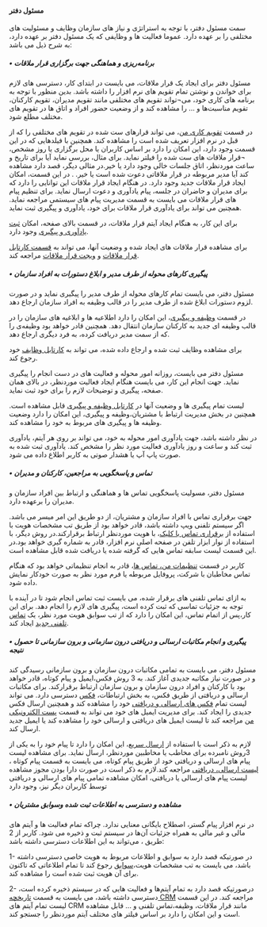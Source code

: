 #### مسئول دفتر


سمت مسئول دفتر، با توجه به استراتژی و نیاز های سازمان وظایف و مسئولیت های مختلفی را  بر عهده دارد. عموما  فعالیت ها و وظایفی که یک مسئول دفتر بر عهده دارد، به شرح ذیل می باشد:



##### •	برنامه‌ریزی و هماهنگی جهت برگزاری قرار ملاقات



مسئول دفتر برای ایجاد یک قرار ملاقات، می بایست در ابتدای کار، دسترسی های لازم برای خواندن و نوشتن تمام تقویم های نرم افزار را داشته باشد. بدین منظور با توجه به برنامه های کاری خود، می¬تواند تقویم های مختلفی مانند تقویم مدیران، تقویم کارکنان، تقویم مناسبت‌ها و ... را مشاهده کند و از وضعیت حضور افراد و اتاق ها در تقویم های مختلف مطلع شود.



در قسمت [تقویم کاری من](http://septadocs.1st.co.com/payamgostar/documents/%D8%AA%D9%82%D9%88%DB%8C%D9%85-%DA%A9%D8%A7%D8%B1%DB%8C-%D9%85%D9%86?selectedId=fb01433b-fe7b-4437-5418-08d966729247&menuItemType=1&versionId=)، می تواند قرارهای ست شده در تقویم های مختلفی را که از قبل در نرم افزار تعریف شده است را مشاهده کند. همچنین با فیلدهایی که در این قسمت وجود دارد، این امکان را دارد بر اساس کاربران یا محل برگزاری یا روز مشخص، ¬قرار ملاقات های ست شده را فیلتر نماید. برای مثال، بررسی نماید آیا برای تاریخ و ساعت موردنظر، اتاق جلسات خالی وجود دارد یا خیر.در مثالی دیگر، قصد دارد مشاهده کند آیا مدیر مربوطه در قرار ملاقاتی دعوت شده است یا خیر.
 .
در این قسمت، امکان ایجاد قرار ملاقات جدید وجود دارد. در هنگام ایجاد قرار ملاقات این توانایی را دارد که برای مدیران و حاضران در جلسه، پیام یادآوری و دعوت ارسال نماید. برای تنظیم پیام های قرار ملاقات می بایست به قسمت مدیریت پیام های سیستمی مراجعه نماید. همچنین می تواند برای یادآوری قرار ملاقات برای خود، یادآوری و پیگیری ثبت نماید.

برای این کار، به هنگام ایجاد آیتم قرار ملاقات، در قسمت بالای صفحه، امکان [ثبت یادآوری و پیگیری](http://septadocs.1st.co.com/payamgostar/documents/%D8%AB%D8%A8%D8%AA-%DB%8C%D8%A7%D8%AF%D8%A2%D9%88%D8%B1%DB%8C-%D9%88-%D9%BE%DB%8C%DA%AF%DB%8C%D8%B1%DB%8C?selectedId=94dabd68-9f08-4a31-8d2d-08d977603f16&menuItemType=1&versionId=) وجود دارد.

برای مشاهده قرار ملاقات های ایجاد شده و وضعیت آنها، می تواند به  [قسمت کارتابل قرار ملاقات](http://septadocs.1st.co.com/payamgostar/documents/%D8%AA%D8%B9%DB%8C%DB%8C%D9%86-%D9%88%D8%B6%D8%B9%DB%8C%D8%AA-%D8%AD%D8%B6%D9%88%D8%B1-%D8%AF%D8%B1-%D9%82%D8%B1%D8%A7%D8%B1%D9%85%D9%84%D8%A7%D9%82%D8%A7%D8%AA?selectedId=1e5b16d7-2908-405a-5445-08d966729247&menuItemType=1&versionId=) و [ویجت قرار ملاقات](http://septadocs.1st.co.com/payamgostar/documents/%D9%88%DB%8C%D8%AC%D8%AA-%D9%82%D8%B1%D8%A7%D8%B1%D9%85%D9%84%D8%A7%D9%82%D8%A7%D8%AA?selectedId=1d337dd5-fec4-4274-553c-08d966729247&menuItemType=1&versionId=) مراجعه کند.



##### •	پیگیری کارهای محوله از طرف مدیر و ابلاغ دستورات به افراد سازمان



مسئول دفتر، می بایست تمام کارهای محوله از طرف مدیر را پیگیری نماید و در صورت لزوم دستورات ابلاغ شده از طرف مدیر را در قالب وظیفه به افراد سازمان ارجاع دهد.

در قسمت [وظیفه و پیگیری](http://septadocs.1st.co.com/payamgostar/documents/%DA%A9%D8%A7%D8%B1%D8%AA%D8%A7%D8%A8%D9%84-%D9%88%D8%B8%D8%A7%DB%8C%D9%81-%D9%88-%D9%BE%DB%8C%DA%AF%DB%8C%D8%B1%DB%8C%E2%80%8C%D9%87%D8%A7?selectedId=af6803b6-41a0-4c62-5431-08d966729247&menuItemType=1&versionId=)، این امکان را دارد اطلاعیه ها و ابلاغیه های سازمان را در قالب وظیفه ای جدید به کارکنان سازمان انتقال دهد. همچنین قادر خواهد بود وظیفه‌ی را که از سمت مدیر دریافت کرده، به فرد دیگری ارجاع دهد.

برای مشاهده وظایف ثبت شده و ارجاع داده شده، می تواند به [کارتابل وظایف](http://septadocs.1st.co.com/payamgostar/documents/%DA%A9%D8%A7%D8%B1%D8%AA%D8%A7%D8%A8%D9%84-%D9%88%D8%B8%D8%A7%DB%8C%D9%81-%D9%88-%D9%BE%DB%8C%DA%AF%DB%8C%D8%B1%DB%8C%E2%80%8C%D9%87%D8%A7?selectedId=af6803b6-41a0-4c62-5431-08d966729247&menuItemType=1&versionId=) خود رجوع کند.

مسئول دفتر می بایست، روزانه  امور محوله و فعالیت های در دست انجام را پیگیری نماید. جهت انجام این کار، می بایست هنگام ایجاد فعالیت موردنظر، در بالای همان صفحه، پیگیری و توضیحات لازم را برای خود ثبت نماید.

لیست تمام پیگیری ها و وضعیت آنها در [کارتابل وظیفه و پیگیری](http://septadocs.1st.co.com/payamgostar/documents/%DA%A9%D8%A7%D8%B1%D8%AA%D8%A7%D8%A8%D9%84-%D9%88%D8%B8%D8%A7%DB%8C%D9%81-%D9%88-%D9%BE%DB%8C%DA%AF%DB%8C%D8%B1%DB%8C%E2%80%8C%D9%87%D8%A7?selectedId=af6803b6-41a0-4c62-5431-08d966729247&menuItemType=1&versionId=) قابل مشاهده است. همچنین در بخش مدیریت ارتباط با مشتریان،وظیفه و پیگیری، این امکان را دارد وضعیت وظیفه ها و پیگیری های مربوط به خود را مشاهده کند.

در نظر داشته باشد، جهت یادآوری امور محوله به خود، می تواند بر روی هر آیتم، یادآوری ثبت کند و ساعت و روز یادآوری فعالیت مورد نظر را مشخص کند. یادآوری ثبت شده به صورت پاپ آپ یا هشدار صوتی به کاربر اطلاع داده می شود.

##### •	تماس و پاسخگویی به مراجعین، کارکنان و مدیران 


مسئول دفتر، مسولیت پاسخگویی تماس ها و هماهنگی و ارتباط بین افراد سازمان و مدیران را برعهده دارد.

جهت برقراری تماس با افراد سازمان و مشتریان، از دو طریق این امر میسر می باشد. اگر سیستم تلفنی ویپ داشته باشد، قادر خواهد بود از طریق تب مشخصات هویت با استفاده از [برقراری تماس با کلیک](http://septadocs.1st.co.com/payamgostar/documents/%DA%A9%D8%A7%D8%B1%D8%AA%D8%A7%D8%A8%D9%84-%D9%88%D8%B8%D8%A7%DB%8C%D9%81-%D9%88-%D9%BE%DB%8C%DA%AF%DB%8C%D8%B1%DB%8C%E2%80%8C%D9%87%D8%A7?selectedId=af6803b6-41a0-4c62-5431-08d966729247&menuItemType=1&versionId=)، با هویت موردنظر ارتباط برقرارکند.در روش دیگر، با استفاده از نوار ابزار تلفن در صفحه اصلی نرم افزار، قادر به شماره گیری خواهد بود.در این قسمت لیست سابقه تماس هایی که گرفته شده یا دریافت شده قابل مشاهده است.

کاربر در قسمت [تنظیمات من، تماس ها](http://septadocs.1st.co.com/payamgostar/documents/%D8%AA%D9%86%D8%B8%DB%8C%D9%85%D8%A7%D8%AA-%D9%85%D9%86?selectedId=bf7bfcde-c362-49b8-5453-08d966729247&menuItemType=1&versionId=)، قادر به انجام تنظیماتی خواهد بود که هنگام تماس مخاطبان با شرکت، پروفایل مربوطه یا فرم مورد نظر به صورت خودکار نمایش داده شود.

به ازای تماس تلفنی های برقرار شده، می بایست ثبت تماس انجام شود تا در آینده با توجه به جزئیات تماسی که ثبت کرده است، پیگیری های لازم را انجام دهد. برای این کار،پس از اتمام تماس، این امکان را دارد که از تب سوابق هویت مورد نظر، یک [تماس تلفنی جدید](http://septadocs.1st.co.com/payamgostar/documents/%D8%AB%D8%A8%D8%AA-%D8%AA%D9%85%D8%A7%D8%B3-%D8%AA%D9%84%D9%81%D9%86%DB%8C?selectedId=0c6650cf-3b7e-4587-553a-08d966729247&menuItemType=1&versionId=) ایجاد کند.



##### •	پیگیری و انجام مکاتبات ارسالی و دریافتی درون سازمانی و برون سازمانی تا حصول نتیجه



مسئول دفتر، می بایست به تمامی مکاتبات درون سازمان و برون سازمانی رسیدگی کند و در صورت نیاز مکاتبه جدیدی آغاز کند. به 3 روش فکس،ایمیل و پیام کوتاه، قادر خواهد بود با کارکنان و افراد درون سازمان و برون سازمان ارتباط برقرارکند. برای مکاتبات ارسالی و دریافتی از طریق فکس، به بخش ارتباطات، [فکس](http://septadocs.1st.co.com/payamgostar/documents/%D9%81%DA%A9%D8%B3?selectedId=411f2586-5c67-493b-de1e-08d91e8638da&menuItemType=1&versionId=) دسترسی دارد. می تواند لیست تمام [فکس های ارسالی و دریافتی](http://septadocs.1st.co.com/payamgostar/documents/%D9%84%DB%8C%D8%B3%D8%AA-%D9%81%DA%A9%D8%B3%E2%80%8C%D9%87%D8%A7%DB%8C-%D8%AF%D8%B1%DB%8C%D8%A7%D9%81%D8%AA%DB%8C?selectedId=9fdc453e-5cee-43f5-8d4c-08d977603f16&menuItemType=1&versionId=) خود را مشاهده کند و همچنین ارسال فکس جدیدی را ایجاد کند. برای مدیریت ایمیل های خود می تواند به قسمت [پست الکترونیکی من](http://septadocs.1st.co.com/payamgostar/documents/-%D8%A7%D8%B1%D8%B3%D8%A7%D9%84-%D8%A7%DB%8C%D9%85%DB%8C%D9%84-%D8%A7%D8%B2-%D8%B5%D9%86%D8%AF%D9%88%D9%82-%D9%BE%D8%B3%D8%AA-%D8%A7%D9%84%DA%A9%D8%AA%D8%B1%D9%88%D9%86%DB%8C%DA%A9%DB%8C-%D9%85%D9%86?selectedId=591091a5-22d3-4ba0-de20-08d91e8638da&menuItemType=1&versionId=) مراجعه کند تا لیست ایمیل های دریافتی و ارسالی خود را مشاهده کند یا ایمیل جدید ارسال کند.

 لازم به ذکر است با استفاده از [ارسال سریع](http://septadocs.1st.co.com/payamgostar/documents/%D8%A7%D8%B1%D8%B3%D8%A7%D9%84-%D8%B3%D8%B1%DB%8C%D8%B9?selectedId=8a0961f3-0ed6-4260-de1a-08d91e8638da&menuItemType=1&versionId=)، این امکان را دارد تا پیام خود را به یکی از 3روش نامبرده برای مخاطب یا مخاطبین موردنظر، ارسال نماید. برای مشاهده لیست پیام های ارسالی و دریافتی خود از طریق پیام کوتاه، می بایست به قسمت پیام کوتاه ، [لیست ارسالی، دریافتی](http://septadocs.1st.co.com/payamgostar/documents/%D9%84%DB%8C%D8%B3%D8%AA-%D9%BE%DB%8C%D8%A7%D9%85%E2%80%8C%D9%87%D8%A7%DB%8C-%D8%A7%D8%B1%D8%B3%D8%A7%D9%84%DB%8C?selectedId=91918ed3-372a-4223-53e3-08d966729247&menuItemType=1&versionId=) مراجعه کند.لازم به ذکر است در صورت دارا بودن مجوز مشاهده لیست پیام های ارسالی یا دریافتی، امکان مشاهده تمامی پیام های ارسالی و دریافتی توسط کاربران دیگر نیز، وجود دارد
 
 
 
##### • مشاهده و دسترسی به اطلاعات ثبت شده وسوابق مشتریان   



در نرم افزار پیام گستر، اصطلاح بایگانی معنایی ندارد. چراکه تمام فعالیت ها و آیتم های مالی و غیر مالی به همراه جزئیات آن‌ها در سیستم ثبت و ذخیره می شود.
کاربر از 2 طریق ، می‌تواند به این اطلاعات دسترسی داشته باشد:

1-	در صورتیکه قصد دارد  به سوابق و اطلاعات مربوط به هویت خاصی دسترسی داشته باشد، می بایست به تب مشخصات هویت،[سوابق](http://septadocs.1st.co.com/payamgostar/documents/%D8%B3%D9%88%D8%A7%D8%A8%D9%82?selectedId=f5c37c13-d8c8-46be-551d-08d966729247&menuItemType=1&versionId=) رجوع کند تا تمام اطلاعاتی که تاکنون برای آن هویت ثبت شده است را مشاهده کند.

2-	درصورتیکه قصد دارد به تمام آیتم‌ها و فعالیت هایی که در سیستم ذخیره کرده است، دسترسی داشته باشد، می بایست به قسمت [تاریخچه CRM](http://septadocs.1st.co.com/payamgostar/documents/%D8%AA%D8%A7%D8%B1%DB%8C%D8%AE%DA%86%D9%87-CRM?selectedId=09178ba6-1546-470c-541d-08d966729247&menuItemType=1&versionId=) مراجعه کند. در این قسمت لیست تمام آیتم های CRM مانند قرار ملاقات، وظیفه،تماس تلفنی و ... قابل مشاهده است و این امکان را دارد بر اساس فیلتر های مختلف آیتم موردنظر را جستجو کند.






